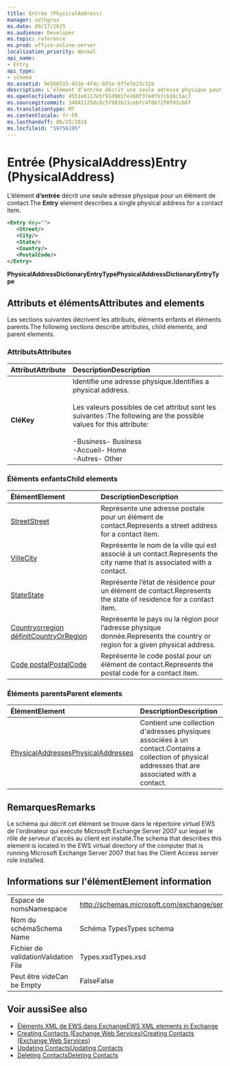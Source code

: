 ```yaml
---
title: Entrée (PhysicalAddress)
manager: sethgros
ms.date: 09/17/2015
ms.audience: Developer
ms.topic: reference
ms.prod: office-online-server
localization_priority: Normal
api_name:
- Entry
api_type:
- schema
ms.assetid: 9e5b6515-453e-4f4c-b55e-6ffefe23c31b
description: L’élément d’entrée décrit une seule adresse physique pour un élément de contact.
ms.openlocfilehash: 4551e6117e5f91d901fe160f37e8f67cb1bc5ac7
ms.sourcegitcommit: 34041125dc8c5f993b21cebfc4f8b72f0fd2cb6f
ms.translationtype: MT
ms.contentlocale: fr-FR
ms.lasthandoff: 06/25/2018
ms.locfileid: "19756195"
---
```

# <a name="entry-physicaladdress"></a><span data-ttu-id="97727-103">Entrée (PhysicalAddress)</span><span class="sxs-lookup"><span data-stu-id="97727-103">Entry (PhysicalAddress)</span></span>

<span data-ttu-id="97727-104">L’élément **d’entrée** décrit une seule adresse physique pour un élément de contact.</span><span class="sxs-lookup"><span data-stu-id="97727-104">The **Entry** element describes a single physical address for a contact item.</span></span> 
  
```xml
<Entry Key="">
   <Street/>
   <City/>
   <State/>
   <Country/>
   <PostalCode/>
</Entry>
```

 <span data-ttu-id="97727-105">**PhysicalAddressDictionaryEntryType**</span><span class="sxs-lookup"><span data-stu-id="97727-105">**PhysicalAddressDictionaryEntryType**</span></span>
## <a name="attributes-and-elements"></a><span data-ttu-id="97727-106">Attributs et éléments</span><span class="sxs-lookup"><span data-stu-id="97727-106">Attributes and elements</span></span>

<span data-ttu-id="97727-107">Les sections suivantes décrivent les attributs, éléments enfants et éléments parents.</span><span class="sxs-lookup"><span data-stu-id="97727-107">The following sections describe attributes, child elements, and parent elements.</span></span>
  
### <a name="attributes"></a><span data-ttu-id="97727-108">Attributs</span><span class="sxs-lookup"><span data-stu-id="97727-108">Attributes</span></span>

|<span data-ttu-id="97727-109">**Attribut**</span><span class="sxs-lookup"><span data-stu-id="97727-109">**Attribute**</span></span>|<span data-ttu-id="97727-110">**Description**</span><span class="sxs-lookup"><span data-stu-id="97727-110">**Description**</span></span>|
|:-----|:-----|
|<span data-ttu-id="97727-111">**Clé**</span><span class="sxs-lookup"><span data-stu-id="97727-111">**Key**</span></span> <br/> | <span data-ttu-id="97727-112">Identifie une adresse physique.</span><span class="sxs-lookup"><span data-stu-id="97727-112">Identifies a physical address.</span></span><br/><br/> <span data-ttu-id="97727-113">Les valeurs possibles de cet attribut sont les suivantes :</span><span class="sxs-lookup"><span data-stu-id="97727-113">The following are the possible values for this attribute:</span></span><br/>  <br/><span data-ttu-id="97727-114">-Business</span><span class="sxs-lookup"><span data-stu-id="97727-114">-  Business</span></span>  <br/><span data-ttu-id="97727-115">-Accueil</span><span class="sxs-lookup"><span data-stu-id="97727-115">-  Home</span></span>  <br/><span data-ttu-id="97727-116">-Autres</span><span class="sxs-lookup"><span data-stu-id="97727-116">-  Other</span></span>  <br/> |
   
### <a name="child-elements"></a><span data-ttu-id="97727-117">Éléments enfants</span><span class="sxs-lookup"><span data-stu-id="97727-117">Child elements</span></span>

|<span data-ttu-id="97727-118">**Élément**</span><span class="sxs-lookup"><span data-stu-id="97727-118">**Element**</span></span>|<span data-ttu-id="97727-119">**Description**</span><span class="sxs-lookup"><span data-stu-id="97727-119">**Description**</span></span>|
|:-----|:-----|
|[<span data-ttu-id="97727-120">Street</span><span class="sxs-lookup"><span data-stu-id="97727-120">Street</span></span>](street.md) <br/> |<span data-ttu-id="97727-121">Représente une adresse postale pour un élément de contact.</span><span class="sxs-lookup"><span data-stu-id="97727-121">Represents a street address for a contact item.</span></span>  <br/> |
|[<span data-ttu-id="97727-122">Ville</span><span class="sxs-lookup"><span data-stu-id="97727-122">City</span></span>](city.md) <br/> |<span data-ttu-id="97727-123">Représente le nom de la ville qui est associé à un contact.</span><span class="sxs-lookup"><span data-stu-id="97727-123">Represents the city name that is associated with a contact.</span></span>  <br/> |
|[<span data-ttu-id="97727-124">State</span><span class="sxs-lookup"><span data-stu-id="97727-124">State</span></span>](state-ex15websvcsotherref.md) <br/> |<span data-ttu-id="97727-125">Représente l’état de résidence pour un élément de contact.</span><span class="sxs-lookup"><span data-stu-id="97727-125">Represents the state of residence for a contact item.</span></span>  <br/> |
|[<span data-ttu-id="97727-126">Countryorregion définit</span><span class="sxs-lookup"><span data-stu-id="97727-126">CountryOrRegion</span></span>](countryorregion.md) <br/> |<span data-ttu-id="97727-127">Représente le pays ou la région pour l’adresse physique donnée.</span><span class="sxs-lookup"><span data-stu-id="97727-127">Represents the country or region for a given physical address.</span></span>  <br/> |
|[<span data-ttu-id="97727-128">Code postal</span><span class="sxs-lookup"><span data-stu-id="97727-128">PostalCode</span></span>](postalcode.md) <br/> |<span data-ttu-id="97727-129">Représente le code postal pour un élément de contact.</span><span class="sxs-lookup"><span data-stu-id="97727-129">Represents the postal code for a contact item.</span></span>  <br/> |
   
### <a name="parent-elements"></a><span data-ttu-id="97727-130">Éléments parents</span><span class="sxs-lookup"><span data-stu-id="97727-130">Parent elements</span></span>

|<span data-ttu-id="97727-131">**Élément**</span><span class="sxs-lookup"><span data-stu-id="97727-131">**Element**</span></span>|<span data-ttu-id="97727-132">**Description**</span><span class="sxs-lookup"><span data-stu-id="97727-132">**Description**</span></span>|
|:-----|:-----|
|[<span data-ttu-id="97727-133">PhysicalAddresses</span><span class="sxs-lookup"><span data-stu-id="97727-133">PhysicalAddresses</span></span>](physicaladdresses.md) <br/> |<span data-ttu-id="97727-134">Contient une collection d'adresses physiques associées à un contact.</span><span class="sxs-lookup"><span data-stu-id="97727-134">Contains a collection of physical addresses that are associated with a contact.</span></span>  <br/> |
   
## <a name="remarks"></a><span data-ttu-id="97727-135">Remarques</span><span class="sxs-lookup"><span data-stu-id="97727-135">Remarks</span></span>

<span data-ttu-id="97727-136">Le schéma qui décrit cet élément se trouve dans le répertoire virtuel EWS de l'ordinateur qui exécute Microsoft Exchange Server 2007 sur lequel le rôle de serveur d'accès au client est installé.</span><span class="sxs-lookup"><span data-stu-id="97727-136">The schema that describes this element is located in the EWS virtual directory of the computer that is running Microsoft Exchange Server 2007 that has the Client Access server role installed.</span></span>
  
## <a name="element-information"></a><span data-ttu-id="97727-137">Informations sur l'élément</span><span class="sxs-lookup"><span data-stu-id="97727-137">Element information</span></span>

|||
|:-----|:-----|
|<span data-ttu-id="97727-138">Espace de noms</span><span class="sxs-lookup"><span data-stu-id="97727-138">Namespace</span></span>  <br/> |http://schemas.microsoft.com/exchange/services/2006/types  <br/> |
|<span data-ttu-id="97727-139">Nom du schéma</span><span class="sxs-lookup"><span data-stu-id="97727-139">Schema Name</span></span>  <br/> |<span data-ttu-id="97727-140">Schéma Types</span><span class="sxs-lookup"><span data-stu-id="97727-140">Types schema</span></span>  <br/> |
|<span data-ttu-id="97727-141">Fichier de validation</span><span class="sxs-lookup"><span data-stu-id="97727-141">Validation File</span></span>  <br/> |<span data-ttu-id="97727-142">Types.xsd</span><span class="sxs-lookup"><span data-stu-id="97727-142">Types.xsd</span></span>  <br/> |
|<span data-ttu-id="97727-143">Peut être vide</span><span class="sxs-lookup"><span data-stu-id="97727-143">Can be Empty</span></span>  <br/> |<span data-ttu-id="97727-144">False</span><span class="sxs-lookup"><span data-stu-id="97727-144">False</span></span>  <br/> |
   
## <a name="see-also"></a><span data-ttu-id="97727-145">Voir aussi</span><span class="sxs-lookup"><span data-stu-id="97727-145">See also</span></span>

- [<span data-ttu-id="97727-146">Éléments XML de EWS dans Exchange</span><span class="sxs-lookup"><span data-stu-id="97727-146">EWS XML elements in Exchange</span></span>](ews-xml-elements-in-exchange.md)
- [<span data-ttu-id="97727-147">Creating Contacts (Exchange Web Services)</span><span class="sxs-lookup"><span data-stu-id="97727-147">Creating Contacts (Exchange Web Services)</span></span>](http://msdn.microsoft.com/library/4845917e-70d1-481c-bbd7-011ec6571789%28Office.15%29.aspx)  
- [<span data-ttu-id="97727-148">Updating Contacts</span><span class="sxs-lookup"><span data-stu-id="97727-148">Updating Contacts</span></span>](http://msdn.microsoft.com/library/9a865953-b94a-4229-b632-2dee433314be%28Office.15%29.aspx)  
- [<span data-ttu-id="97727-149">Deleting Contacts</span><span class="sxs-lookup"><span data-stu-id="97727-149">Deleting Contacts</span></span>](http://msdn.microsoft.com/library/fcc3dc84-cd3e-455e-a1a7-ae6921c9b588%28Office.15%29.aspx)

